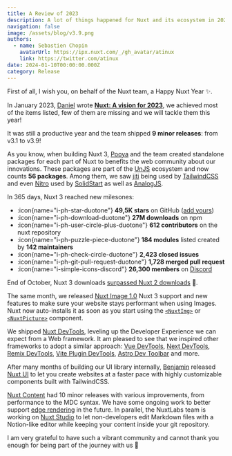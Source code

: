 ```yaml
---
title: A Review of 2023
description: A lot of things happened for Nuxt and its ecosystem in 2023, this article aims to summarize what we and the community achieved.
navigation: false
image: /assets/blog/v3.9.png
authors:
  - name: Sebastien Chopin
    avatarUrl: https://ipx.nuxt.com/_/gh_avatar/atinux
    link: https://twitter.com/atinux
date: 2024-01-10T00:00:00.000Z
category: Release
---
```


First of all, I wish you, on behalf of the Nuxt team, a Happy Nuxt Year ✨.

In January 2023, [Daniel](https://github.com/danielroe) wrote [**Nuxt: A vision for 2023**](/blog/vision-2023), we achieved most of the items listed, few of them are missing and we will tackle them this year!

It was still a productive year and the team shipped **9 minor releases**: from v3.1 to v3.9!

As you know, when building Nuxt 3, [Pooya](https://github.com/pi0) and the team created standalone packages for each part of Nuxt to benefits the web community about our innovations. These packages are part of the [UnJS](https://unjs.io) ecosystem and now counts **56 packages**. Among them, we saw [jiti](https://unjs.io/packages/jiti) being used by [TailwindCSS](https://tailwindcss.com) and even [Nitro](https://nitro.unjs.io) used by [SolidStart](https://start.solidjs.com/getting-started/what-is-solidstart) as well as [AnalogJS](https://analogjs.org/docs/features/api/overview). 

In 365 days, Nuxt 3 reached new milesones:

- :icon{name="i-ph-star-duotone"} **49,5K stars** on GitHub ([add yours](https://github.com/nuxt/nuxt))
- :icon{name="i-ph-download-duotone"}  **27M downloads** on npm
- :icon{name="i-ph-user-circle-plus-duotone"} **612 contributors** on the nuxt repository
- :icon{name="i-ph-puzzle-piece-duotone"} **184 modules** listed created by **142 maintainers**
- :icon{name="i-ph-check-circle-duotone"} **2,423 closed issues**
- :icon{name="i-ph-git-pull-request-duotone"} **1,728 merged pull request**
- :icon{name="i-simple-icons-discord"} **26,300 members** on [Discord](https://chat.nuxt.dev)


End of October, Nuxt 3 downloads [surpassed Nuxt 2 downloads](https://twitter.com/Atinux/status/1731980841142669379) :rocket:.

The same month, we released [Nuxt Image 1.0](https://image.nuxt.com) Nuxt 3 support and new features to make sure your website stays performant when using Images. Nuxt now auto-installs it as soon as you start using the [`<NuxtImg>`](/docs/api/components/nuxt-img) or [`<NuxtPicture>`](/docs/api/components/nuxt-picture) component.

We shipped [Nuxt DevTools](/blog/nuxt-devtools-v1-0), leveling up the Developer Experience we can expect from a Web framework. It am pleased to see that we inspired other frameworks to adopt a similar approach: [Vue DevTools](https://twitter.com/vuejs/status/1741032977919053865), [Next DevTools](https://twitter.com/xinyao27/status/1741447261132145133), [Remix DevTools](https://twitter.com/AlemTuzlak59192/status/1741903214860009539), [Vite Plugin DevTools](https://github.com/pheno-agency/vite-plugin-devtools), [Astro Dev Toolbar](https://twitter.com/n_moore/status/1732164645778071888) and more.

After many months of building our UI library internally, [Benjamin](https://github.com/benjamincanac) released [Nuxt UI](https://ui.nuxt.com) to let you create websites at a faster pace with highly customizable components built with TailwindCSS.

[Nuxt Content](http://content.nuxt.com) had 10 minor releases with various improvements, from performance to the MDC syntax. We have some ongoing work to better support [edge rendering](https://nuxt.com/blog/nuxt-on-the-edge) in the future. In parallel, the NuxtLabs team is working on [Nuxt Studio](https://nuxt.studio) to let non-developers edit Markdown files with a Notion-like editor while keeping your content inside your git repository.

I am very grateful to have such a vibrant community and cannot thank you enough for being part of the journey with us 💚
